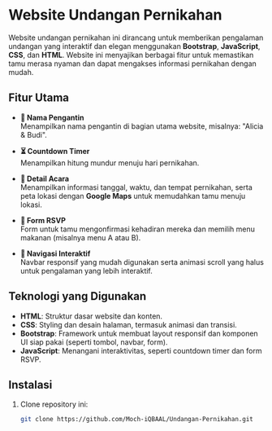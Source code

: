 # Website Undangan Pernikahan

Website undangan pernikahan ini dirancang untuk memberikan pengalaman undangan yang interaktif dan elegan menggunakan **Bootstrap**, **JavaScript**, **CSS**, dan **HTML**. Website ini menyajikan berbagai fitur untuk memastikan tamu merasa nyaman dan dapat mengakses informasi pernikahan dengan mudah.

## Fitur Utama

- **💍 Nama Pengantin**  
  Menampilkan nama pengantin di bagian utama website, misalnya: "Alicia & Budi".

- **⏳ Countdown Timer**  
  Menampilkan hitung mundur menuju hari pernikahan.

- **📍 Detail Acara**  
  Menampilkan informasi tanggal, waktu, dan tempat pernikahan, serta peta lokasi dengan **Google Maps** untuk memudahkan tamu menuju lokasi.

- **📝 Form RSVP**  
  Form untuk tamu mengonfirmasi kehadiran mereka dan memilih menu makanan (misalnya menu A atau B).

- **🌟 Navigasi Interaktif**  
  Navbar responsif yang mudah digunakan serta animasi scroll yang halus untuk pengalaman yang lebih interaktif.

## Teknologi yang Digunakan

- **HTML**: Struktur dasar website dan konten.
- **CSS**: Styling dan desain halaman, termasuk animasi dan transisi.
- **Bootstrap**: Framework untuk membuat layout responsif dan komponen UI siap pakai (seperti tombol, navbar, form).
- **JavaScript**: Menangani interaktivitas, seperti countdown timer dan form RSVP.

## Instalasi

1. Clone repository ini:
   ```bash
   git clone https://github.com/Moch-iQBAAL/Undangan-Pernikahan.git
